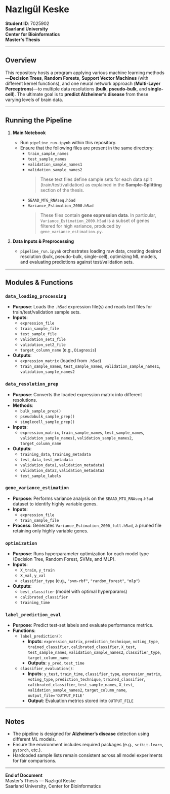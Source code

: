 # Nazlıgül Keske  
**Student ID**: 7025902  
**Saarland University**  
**Center for Bioinformatics**  
**Master's Thesis**

---

## Overview

This repository hosts a program applying various machine learning methods—**Decision Trees**, **Random Forests**, **Support Vector Machines** (with different kernel functions), and one neural network approach (**Multi-Layer Perceptrons**)—to multiple data resolutions (**bulk**, **pseudo-bulk**, and **single-cell**). The ultimate goal is to **predict Alzheimer’s disease** from these varying levels of brain data.

---

## Running the Pipeline

1. **Main Notebook**  
   - Run `pipeline_run.ipynb` within this repository.  
   - Ensure that the following files are present in the same directory:
     - `train_sample_names`  
     - `test_sample_names`  
     - `validation_sample_names1`  
     - `validation_sample_names2`  
       > These text files define sample sets for each data split (train/test/validation) as explained in the **Sample-Splitting** section of the thesis.  
     - `SEAAD_MTG_RNAseq.h5ad`  
     - `Variance_Estimation_2000.h5ad`  
       > These files contain **gene expression data**. In particular, `Variance_Estimation_2000.h5ad` is a subset of genes filtered for high variance, produced by `gene_variance_estimation.py`.

2. **Data Inputs & Preprocessing**  
   - `pipeline_run.ipynb` orchestrates loading raw data, creating desired resolution (bulk, pseudo-bulk, single-cell), optimizing ML models, and evaluating predictions against test/validation sets.

---

## Modules & Functions

### `data_loading_processing`
- **Purpose**: Loads the `.h5ad` expression file(s) and reads text files for train/test/validation sample sets.  
- **Inputs**:  
  - `expression_file`  
  - `train_sample_file`  
  - `test_sample_file`  
  - `validation_set1_file`  
  - `validation_set2_file`  
  - `target_column_name` (e.g., `Diagnosis`)  
- **Outputs**:  
  - `expression_matrix` (loaded from `.h5ad`)  
  - `train_sample_names`, `test_sample_names`, `validation_sample_names1`, `validation_sample_names2`

### `data_resolution_prep`
- **Purpose**: Converts the loaded expression matrix into different resolutions.  
- **Methods**:  
  - `bulk_sample_prep()`  
  - `pseudobulk_sample_prep()`  
  - `singlecell_sample_prep()`  
- **Inputs**:  
  - `expression_matrix`, `train_sample_names`, `test_sample_names`, `validation_sample_names1`, `validation_sample_names2`, `target_column_name`  
- **Outputs**:  
  - `training_data`, `training_metadata`  
  - `test_data`, `test_metadata`  
  - `validation_data1`, `validation_metadata1`  
  - `validation_data2`, `validation_metadata2`  
  - `test_sample_labels`

### `gene_variance_estimation`
- **Purpose**: Performs variance analysis on the `SEAAD_MTG_RNAseq.h5ad` dataset to identify highly variable genes.  
- **Inputs**:  
  - `expression_file`  
  - `train_sample_file`  
- **Process**: Generates `Variance_Estimation_2000_full.h5ad`, a pruned file retaining only highly variable genes.

### `optimization`
- **Purpose**: Runs hyperparameter optimization for each model type (Decision Tree, Random Forest, SVMs, and MLP).  
- **Inputs**:  
  - `X_train`, `y_train`  
  - `X_val`, `y_val`  
  - `classifier_type` (e.g., `"svm-rbf"`, `"random_forest"`, `"mlp"`)  
- **Outputs**:  
  - `best_classifier` (model with optimal hyperparams)  
  - `calibrated_classifier`  
  - `training_time`

### `label_prediction_eval`
- **Purpose**: Predict test-set labels and evaluate performance metrics.  
- **Functions**:
  - `label_prediction()`:  
    - **Inputs**: `expression_matrix`, `prediction_technique`, `voting_type`, `trained_classifier`, `calibrated_classifier`, `X_test`, `test_sample_names`, `validation_sample_names2`, `classifier_type`, `target_column_name`  
    - **Outputs**: `y_pred`, `test_time`  
  - `classifier_evaluation()`:  
    - **Inputs**: `y_test`, `train_time`, `classifier_type`, `expression_matrix`, `voting_type`, `prediction_technique`, `trained_classifier`, `calibrated_classifier`, `test_sample_names`, `X_test`, `validation_sample_names2`, `target_column_name`, `output_file='OUTPUT_FILE'`  
    - **Output**: Evaluation metrics stored into `OUTPUT_FILE`

---

## Notes
- The pipeline is designed for **Alzheimer’s disease** detection using different ML models.  
- Ensure the environment includes required packages (e.g., `scikit-learn`, `pytorch`, etc.).  
- Hardcoded sample lists remain consistent across all model experiments for fair comparisons.

---

**End of Document**  
Master’s Thesis — Nazlıgül Keske  
Saarland University, Center for Bioinformatics  
